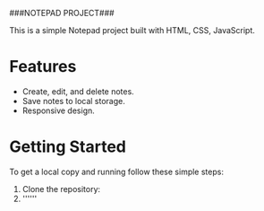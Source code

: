 ###NOTEPAD PROJECT###

This is a simple Notepad project built with HTML, CSS, JavaScript.

# Features

- Create, edit, and delete notes.
- Save notes to local storage.
- Responsive design.

# Getting Started

To get a local copy and running follow these simple steps:

1. Clone the repository:
2. ''''''
